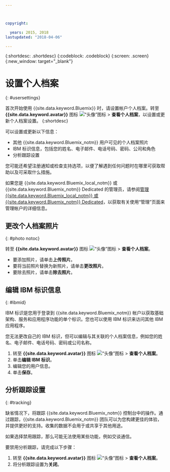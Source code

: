 ```yaml
---



copyright:

  years: 2015, 2018
lastupdated: "2018-04-06"

---
```


{:shortdesc: .shortdesc}
{:codeblock: .codeblock}
{:screen: .screen}
{:new_window: target="_blank"}

# 设置个人档案
{: #usersettings}

首次开始使用 {{site.data.keyword.Bluemix}} 时，请设置帐户个人档案。转至 **{{site.data.keyword.avatar}}** 图标 ![“头像”图标](../icons/i-avatar-icon.svg) &gt; **查看个人档案**，以设置或更新个人档案设置。
{:shortdesc}

可以设置或更新以下信息：

 * 其他 {{site.data.keyword.Bluemix_notm}} 用户可见的个人档案照片
 * IBM 标识信息，包括您的姓名、电子邮件、电话号码、密码、公司和角色
 * 分析跟踪设置

您可能还希望注册通知或检查支持选项，以便了解遇到任何问题时在哪里可获取帮助以及可采取什么措施。

如果您是 {{site.data.keyword.Bluemix_local_notm}} 或 {{site.data.keyword.Bluemix_notm}} Dedicated 的管理员，请参阅[管理 {{site.data.keyword.Bluemix_local_notm}} 或 {{site.data.keyword.Bluemix_notm}} Dedicated](/docs/hybrid/index.html#mng)，以获取有关使用“管理”页面来管理帐户的详细信息。

## 更改个人档案照片
{: #photo notoc}

转至 **{{site.data.keyword.avatar}}** 图标 ![“头像”图标](../icons/i-avatar-icon.svg) &gt; **查看个人档案**。

  * 要添加照片，请单击**上传照片**。
  * 要将当前照片替换为新照片，请单击**更改照片**。
  * 要除去照片，请单击**除去照片**。

## 编辑 IBM 标识信息
{: #ibmid}

IBM 标识是您用于登录到 {{site.data.keyword.Bluemix_notm}} 帐户以获取基础架构、服务和应用程序功能的单个标识。您也可以使用 IBM 标识来访问其他 IBM 应用程序。

您无法更改自己的 IBM 标识，但可以编辑与其关联的个人档案信息，例如您的姓名、电子邮件、电话号码、密码或公司名称。

1. 转至 **{{site.data.keyword.avatar}}** 图标 ![“头像”图标](../icons/i-avatar-icon.svg) &gt; **查看个人档案**。
2. 单击**编辑 IBM 标识**。
3. 编辑您的用户信息。
4. 单击**保存**。

## 分析跟踪设置
{: #tracking}

缺省情况下，将跟踪 {{site.data.keyword.Bluemix_notm}} 控制台中的操作。通过跟踪，{{site.data.keyword.Bluemix_notm}} 团队可以为您构建更佳的体验，并提供更好的支持。收集的数据不会用于或共享于其他用途。

如果选择禁用跟踪，那么可能无法使用某些功能，例如交谈通信。

要禁用分析跟踪，请完成以下步骤：

1. 转至 **{{site.data.keyword.avatar}}** 图标 ![“头像”图标](../icons/i-avatar-icon.svg) &gt; **查看个人档案**。
2. 将分析跟踪设置为**关闭**。
